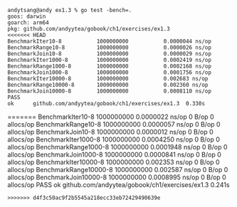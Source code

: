 ```
andytsang@andy ex1.3 % go test -bench=.                                                                               
goos: darwin
goarch: arm64
pkg: github.com/andyytea/gobook/ch1/exercises/ex1.3
<<<<<<< HEAD
BenchmarkIter10-8       	1000000000	         0.0000044 ns/op
BenchmarkRange10-8      	1000000000	         0.0000026 ns/op
BenchmarkJoin10-8       	1000000000	         0.0000029 ns/op
BenchmarkIter1000-8     	1000000000	         0.0002419 ns/op
BenchmarkRange1000-8    	1000000000	         0.0002168 ns/op
BenchmarkJoin1000-8     	1000000000	         0.0001756 ns/op
BenchmarkIter10000-8    	1000000000	         0.002683 ns/op
BenchmarkRange10000-8   	1000000000	         0.002360 ns/op
BenchmarkJoin10000-8    	1000000000	         0.0008110 ns/op
PASS
ok  	github.com/andyytea/gobook/ch1/exercises/ex1.3	0.330s
```
=======
BenchmarkIter10-8       	1000000000	         0.0000022 ns/op	       0 B/op	       0 allocs/op
BenchmarkRange10-8      	1000000000	         0.0000057 ns/op	       0 B/op	       0 allocs/op
BenchmarkJoin10-8       	1000000000	         0.0000012 ns/op	       0 B/op	       0 allocs/op
BenchmarkIter1000-8     	1000000000	         0.0004250 ns/op	       0 B/op	       0 allocs/op
BenchmarkRange1000-8    	1000000000	         0.0001948 ns/op	       0 B/op	       0 allocs/op
BenchmarkJoin1000-8     	1000000000	         0.0000841 ns/op	       0 B/op	       0 allocs/op
BenchmarkIter10000-8    	1000000000	         0.002353 ns/op	            0 B/op	       0 allocs/op
BenchmarkRange10000-8   	1000000000	         0.002587 ns/op	            0 B/op	       0 allocs/op
BenchmarkJoin10000-8    	1000000000	         0.0008995 ns/op	       0 B/op	       0 allocs/op
PASS
ok  	github.com/andyytea/gobook/ch1/exercises/ex1.3	0.241s
```
>>>>>>> d4f3c50ac9f2b5545a218ecc33eb72429490639e
